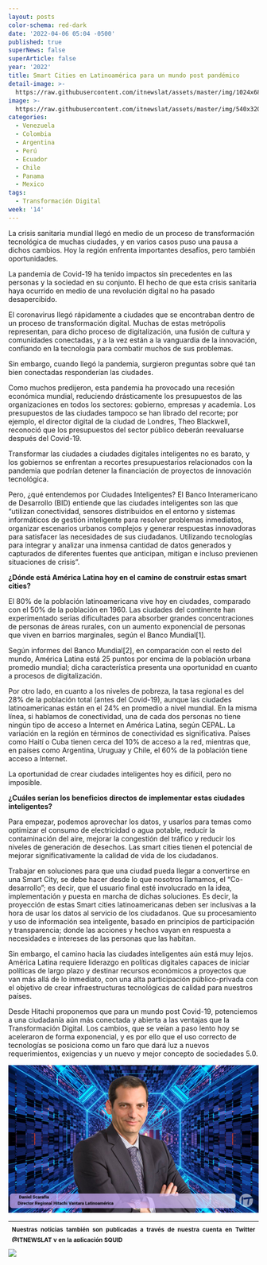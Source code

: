 ```yaml
---
layout: posts
color-schema: red-dark
date: '2022-04-06 05:04 -0500'
published: true
superNews: false
superArticle: false
year: '2022'
title: Smart Cities en Latinoamérica para un mundo post pandémico
detail-image: >-
  https://raw.githubusercontent.com/itnewslat/assets/master/img/1024x680/Daniel-Scarafia-g.jpg
image: >-
  https://raw.githubusercontent.com/itnewslat/assets/master/img/540x320/Daniel-Scarafia-p.jpg
categories:
  - Venezuela
  - Colombia
  - Argentina
  - Perú
  - Ecuador
  - Chile
  - Panama
  - Mexico
tags:
  - Transformación Digital
week: '14'
---
```

La crisis sanitaria mundial llegó en medio de un proceso de transformación tecnológica de muchas ciudades, y en varios casos puso una pausa a dichos cambios. Hoy la región enfrenta importantes desafíos, pero también oportunidades.

La pandemia de Covid-19 ha tenido impactos sin precedentes en las personas y la sociedad en su conjunto. El hecho de que esta crisis sanitaria haya ocurrido en medio de una revolución digital no ha pasado desapercibido.

El coronavirus llegó rápidamente a ciudades que se encontraban dentro de un proceso de transformación digital. Muchas de estas metrópolis representan, para dicho proceso de digitalización, una fusión de cultura y comunidades conectadas, y a la vez están a la vanguardia de la innovación, confiando en la tecnología para combatir muchos de sus problemas.

Sin embargo, cuando llegó la pandemia, surgieron preguntas sobre qué tan bien conectadas responderían las ciudades.

Como muchos predijeron, esta pandemia ha provocado una recesión económica mundial, reduciendo drásticamente los presupuestos de las organizaciones en todos los sectores: gobierno, empresas y academia.
Los presupuestos de las ciudades tampoco se han librado del recorte; por ejemplo, el director digital de la ciudad de Londres, Theo Blackwell, reconoció que los presupuestos del sector público deberán reevaluarse después del Covid-19.

Transformar las ciudades a ciudades digitales inteligentes no es barato, y los gobiernos se enfrentan a recortes presupuestarios relacionados con la pandemia que podrían detener la financiación de proyectos de innovación tecnológica. 

Pero, ¿qué entendemos por Ciudades Inteligentes?  El Banco Interamericano de Desarrollo (BID) entiende que las ciudades inteligentes son las que “utilizan conectividad, sensores distribuidos en el entorno y sistemas informáticos de gestión inteligente para resolver problemas inmediatos, organizar escenarios urbanos complejos y generar respuestas innovadoras para satisfacer las necesidades de sus ciudadanos. Utilizando tecnologías para integrar y analizar una inmensa cantidad de datos generados y capturados de diferentes fuentes que anticipan, mitigan e incluso previenen situaciones de crisis”.  
 
**¿Dónde está América Latina hoy en el camino de construir estas smart cities?**

El 80% de la población latinoamericana vive hoy en ciudades, comparado con el 50% de la población en 1960. Las ciudades del continente han experimentado serias dificultades para absorber grandes concentraciones de personas de áreas rurales, con un aumento exponencial de personas que viven en barrios marginales, según el Banco Mundial[1].

Según informes del Banco Mundial[2], en comparación con el resto del mundo, América Latina está 25 puntos por encima de la población urbana promedio mundial; dicha característica presenta una oportunidad en cuanto a procesos de digitalización.

Por otro lado, en cuanto a los niveles de pobreza, la tasa regional es del 28% de la población total (antes del Covid-19), aunque las ciudades latinoamericanas están en el 24% en promedio a nivel mundial.  En la misma línea, si hablamos de conectividad, una de cada dos personas no tiene ningún tipo de acceso a Internet en América Latina, según CEPAL. 
La variación en la región en términos de conectividad es significativa. Países como Haití o Cuba tienen cerca del 10% de acceso a la red, mientras que, en países como Argentina, Uruguay y Chile, el 60% de la población tiene acceso a Internet. 

La oportunidad de crear ciudades inteligentes hoy es difícil, pero no imposible.
 
**¿Cuáles serían los beneficios directos de implementar estas ciudades inteligentes?**

Para empezar, podemos aprovechar los datos, y usarlos para temas como optimizar el consumo de electricidad o agua potable, reducir la contaminación del aire, mejorar la congestión del tráfico y reducir los niveles de generación de desechos.  Las smart cities tienen el potencial de mejorar significativamente la calidad de vida de los ciudadanos. 

Trabajar en soluciones para que una ciudad pueda llegar a convertirse en una Smart City, se debe hacer desde lo que nosotros llamamos, el “Co-desarrollo”; es decir, que el usuario final esté involucrado en la idea, implementación y puesta en marcha de dichas soluciones.
Es decir, la proyección de estas Smart cities latinoamericanas deben ser inclusivas a la hora de usar los datos al servicio de los ciudadanos. Que su procesamiento y uso de información sea inteligente, basado en principios de participación y transparencia; donde las acciones y hechos vayan en respuesta a necesidades e intereses de las personas que las habitan.

Sin embargo, el camino hacia las ciudades inteligentes aún está muy lejos. América Latina requiere liderazgo en políticas digitales capaces de iniciar políticas de largo plazo y destinar recursos económicos a proyectos que van más allá de lo inmediato, con una alta participación público-privada con el objetivo de crear infraestructuras tecnológicas de calidad para nuestros países.  

Desde Hitachi proponemos que para un mundo post Covid-19, potenciemos a una ciudadanía aún más conectada y abierta a las ventajas que la Transformación Digital. Los cambios, que se veían a paso lento hoy se aceleraron de forma exponencial, y es por ello que el uso correcto de tecnologías se posiciona como un faro que dará luz a nuevos requerimientos, exigencias y un nuevo y mejor concepto de sociedades 5.0.

![](https://raw.githubusercontent.com/itnewslat/assets/master/img/540x320/Daniel-Scarafia-p.jpg)

<table style="height: 42px;" width="569">
<tbody>
<tr>
<td style="text-align: justify;"><sub><strong>Nuestras noticias también son publicadas a través de nuestra cuenta en Twitter <a href="https://twitter.com/itnewslat?lang=es">@ITNEWSLAT</a> y en la aplicación <a href="https://squidapp.co/en/">SQUID</a></strong></sub></td>
</tr>
</tbody>
</table>

<img src="https://tracker.metricool.com/c3po.jpg?hash=56f88a41e39ab42c063cc51676587a04"/>
